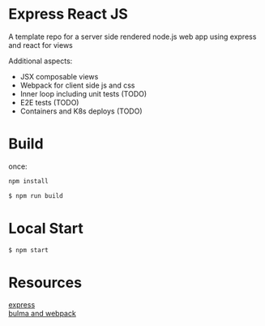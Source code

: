 # Express React JS

A template repo for a server side rendered node.js web app using express and react for views

Additional aspects:  
  - JSX composable views
  - Webpack for client side js and css
  - Inner loop including unit tests (TODO)
  - E2E tests (TODO)
  - Containers and K8s deploys (TODO)

 # Build

once:
```bash
npm install
```

```bash
$ npm run build
```

# Local Start

```bash
$ npm start
```

 # Resources

[express](https://expressjs.com/)  
[bulma and webpack](https://bulma.io/documentation/customize/with-webpack/)  

